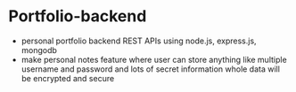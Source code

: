 # Portfolio-backend
* personal portfolio backend REST APIs using node.js, express.js, mongodb
* make personal notes feature where user can store anything like multiple username and password and lots of secret information whole data will be encrypted and secure
